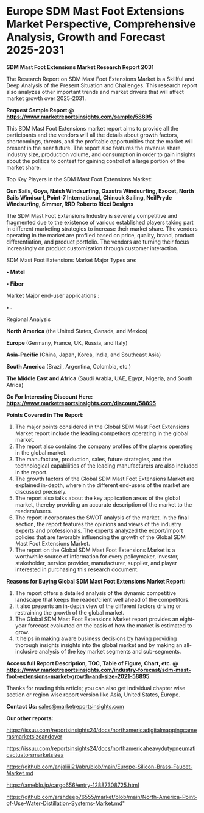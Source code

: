 # Europe SDM Mast Foot Extensions Market Perspective, Comprehensive Analysis, Growth and Forecast 2025-2031

<strong>SDM Mast Foot Extensions Market Research Report 2031</strong>

The Research Report on SDM Mast Foot Extensions Market is a Skillful and Deep Analysis of the Present Situation and Challenges. This research report also analyzes other important trends and market drivers that will affect market growth over 2025-2031.

<strong>Request Sample Report @ <a href=https://www.marketreportsinsights.com/sample/58895>https://www.marketreportsinsights.com/sample/58895</a></strong>

This SDM Mast Foot Extensions market report aims to provide all the participants and the vendors will all the details about growth factors, shortcomings, threats, and the profitable opportunities that the market will present in the near future. The report also features the revenue share, industry size, production volume, and consumption in order to gain insights about the politics to contest for gaining control of a large portion of the market share.

Top Key Players in the SDM Mast Foot Extensions Market:

<strong>Gun Sails, Goya, Naish Windsurfing, Gaastra Windsurfing, Exocet, North Sails Windsurf, Point-7 International, Chinook Sailing, NeilPryde Windsurfing, Simmer, RRD Roberto Ricci Designs</strong>

The SDM Mast Foot Extensions Industry is severely competitive and fragmented due to the existence of various established players taking part in different marketing strategies to increase their market share. The vendors operating in the market are profiled based on price, quality, brand, product differentiation, and product portfolio. The vendors are turning their focus increasingly on product customization through customer interaction.

SDM Mast Foot Extensions Market Major Types are:

<strong>• Matel

• Fiber</strong>

Market Major end-user applications :

<strong>• .</strong>

Regional Analysis

</u><strong><b>North America</b></strong> (the United States, Canada, and Mexico)

<strong><b>Europe </b></strong>(Germany, France, UK, Russia, and Italy)

<strong><b>Asia-Pacific</b></strong> (China, Japan, Korea, India, and Southeast Asia)

<strong><b>South America</b></strong> (Brazil, Argentina, Colombia, etc.)

<strong><b>The Middle East and Africa</b></strong> (Saudi Arabia, UAE, Egypt, Nigeria, and South Africa)

<strong>Go For Interesting Discount Here: <a href=https://www.marketreportsinsights.com/discount/58895>https://www.marketreportsinsights.com/discount/58895</a></strong>

<strong>Points Covered in The Report:</strong>
<ol>
  <li>The major points considered in the Global SDM Mast Foot Extensions Market report include the leading competitors operating in the global market.</li>
  <li>The report also contains the company profiles of the players operating in the global market.</li>
  <li>The manufacture, production, sales, future strategies, and the technological capabilities of the leading manufacturers are also included in the report.</li>
  <li>The growth factors of the Global SDM Mast Foot Extensions Market are explained in-depth, wherein the different end-users of the market are discussed precisely.</li>
  <li>The report also talks about the key application areas of the global market, thereby providing an accurate description of the market to the readers/users.</li>
  <li>The report incorporates the SWOT analysis of the market. In the final section, the report features the opinions and views of the industry experts and professionals. The experts analyzed the export/import policies that are favorably influencing the growth of the Global SDM Mast Foot Extensions Market.</li>
  <li>The report on the Global SDM Mast Foot Extensions Market is a worthwhile source of information for every policymaker, investor, stakeholder, service provider, manufacturer, supplier, and player interested in purchasing this research document.</li>
</ol>
<strong>Reasons for Buying Global SDM Mast Foot Extensions Market Report:</strong>

<ol>
  <li>The report offers a detailed analysis of the dynamic competitive landscape that keeps the reader/client well ahead of the competitors.</li>
  <li>It also presents an in-depth view of the different factors driving or restraining the growth of the global market.</li>
  <li>The Global SDM Mast Foot Extensions Market report provides an eight-year forecast evaluated on the basis of how the market is estimated to grow.</li>
  <li>It helps in making aware business decisions by having providing thorough insights insights into the global market and by making an all-inclusive analysis of the key market segments and sub-segments.</li>
</ol>
<strong>Access full Report Description, TOC, Table of Figure, Chart, etc. @ <a href=https://www.marketreportsinsights.com/industry-forecast/sdm-mast-foot-extensions-market-growth-and-size-2021-58895>https://www.marketreportsinsights.com/industry-forecast/sdm-mast-foot-extensions-market-growth-and-size-2021-58895</a></strong>


Thanks for reading this article; you can also get individual chapter wise section or region wise report version like Asia, United States, Europe.

<strong>Contact Us:</strong>
sales@marketreportsinsights.com

<strong>Our other reports:</strong>

<a href=https://issuu.com/reportsinsights24/docs/northamericadigitalmappingcamerasmarketsizeandover>https://issuu.com/reportsinsights24/docs/northamericadigitalmappingcamerasmarketsizeandover</a>

<a href=https://issuu.com/reportsinsights24/docs/northamericaheavydutypneumaticactuatorsmarketsizea>https://issuu.com/reportsinsights24/docs/northamericaheavydutypneumaticactuatorsmarketsizea</a>

<a href=https://github.com/anjaliiii21/abn/blob/main/Europe-Silicon-Brass-Faucet-Market.md>https://github.com/anjaliiii21/abn/blob/main/Europe-Silicon-Brass-Faucet-Market.md</a>

<a href=https://ameblo.jp/cargo656/entry-12887308725.html>https://ameblo.jp/cargo656/entry-12887308725.html</a>

<a href=https://github.com/arshdeep76555/market/blob/main/North-America-Point-of-Use-Water-Distillation-Systems-Market.md>https://github.com/arshdeep76555/market/blob/main/North-America-Point-of-Use-Water-Distillation-Systems-Market.md</a>"
